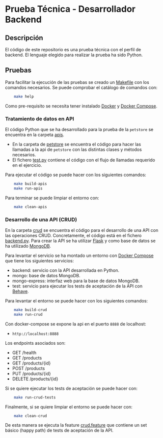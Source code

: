 # Prueba Técnica - Desarrollador Backend

## Descripción

El código de este repositorio es una prueba técnica con el perfil de backend. El lenguaje elegido para realizar la prueba ha sido Python.

## Pruebas

Para facilitar la ejecución de las pruebas se creado un [Makefile](./Makefile) con los comandos necesarios.
Se puede comprobar el catálogo de comandos con:

```bash
    make help
```

Como pre-requisito se necesita tener instalado [Docker](https://docs.docker.com/get-docker/) y [Docker Compose](https://docs.docker.com/compose/install/).

### Tratamiento de datos en API

El código Python que se ha desarrollado para la prueba de la `petstore` se encuentra en la carpeta [apis](./apis/).

- En la carpeta de [petstore](./apis/petstore) se encuentra el código para hacer las llamadas a la api de `petstore` con las distintas clases y métodos necesarios.
- El fichero [test.py](./apis/test.py) contiene el código con el flujo de llamadas requerido en el ejercicio.

Para ejecutar el código se puede hacer con los siguientes comandos:

```bash
    make build-apis
    make run-apis
```

Para terminar se puede limpiar el entorno con:

```bash
    make clean-apis
```

### Desarrollo de una API (CRUD)

En la carpeta [crud](./crud/) se encuentra el código para el desarrollo de una API con las operaciones CRUD.
Concretamente, el código está en el fichero [backend.py](./crud/backend.py).
Para crear la API se ha utilizar [Flask](https://flask.palletsprojects.com/en/2.0.x/) y como base de datos se ha utilizado [MongoDB](https://www.mongodb.com/).

Para levantar el servicio se ha montado un entorno con [Docker Compose](https://docs.docker.com/compose/) que tiene los siguientes servicios:

- backend: servicio con la API desarrollada en Python.
- mongo: base de datos MongoDB.
- mongo-express: interfaz web para la base de datos MongoDB.
- test: servicio para ejecutar los tests de aceptación de la API con [Behave](https://behave.readthedocs.io/en/stable/).

Para levantar el entorno se puede hacer con los siguientes comandos:

```bash
    make build-crud
    make run-crud
```

Con docker-compose se expone la api en el puerto `8888` de localhost:

- `http://localhost:8888`

Los endpoints asociados son:

- GET /health
- GET /products
- GET /products/{id}
- POST /products
- PUT /products/{id}
- DELETE /products/{id}

Si se quiere ejecutar los tests de aceptación se puede hacer con:

```bash
    make run-crud-tests
```

Finalmente, si se quiere limpiar el entorno se puede hacer con:

```bash
    make clean-crud
```

De esta manera se ejecuta la feature [crud.feature](./crud/tests/features/crud.feature) que contiene un set básico (happy path) de tests de aceptación de la API.

